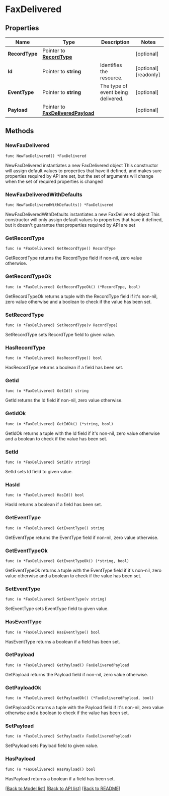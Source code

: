 # FaxDelivered

## Properties

Name | Type | Description | Notes
------------ | ------------- | ------------- | -------------
**RecordType** | Pointer to [**RecordType**](RecordType.md) |  | [optional] 
**Id** | Pointer to **string** | Identifies the resource. | [optional] [readonly] 
**EventType** | Pointer to **string** | The type of event being delivered. | [optional] 
**Payload** | Pointer to [**FaxDeliveredPayload**](FaxDeliveredPayload.md) |  | [optional] 

## Methods

### NewFaxDelivered

`func NewFaxDelivered() *FaxDelivered`

NewFaxDelivered instantiates a new FaxDelivered object
This constructor will assign default values to properties that have it defined,
and makes sure properties required by API are set, but the set of arguments
will change when the set of required properties is changed

### NewFaxDeliveredWithDefaults

`func NewFaxDeliveredWithDefaults() *FaxDelivered`

NewFaxDeliveredWithDefaults instantiates a new FaxDelivered object
This constructor will only assign default values to properties that have it defined,
but it doesn't guarantee that properties required by API are set

### GetRecordType

`func (o *FaxDelivered) GetRecordType() RecordType`

GetRecordType returns the RecordType field if non-nil, zero value otherwise.

### GetRecordTypeOk

`func (o *FaxDelivered) GetRecordTypeOk() (*RecordType, bool)`

GetRecordTypeOk returns a tuple with the RecordType field if it's non-nil, zero value otherwise
and a boolean to check if the value has been set.

### SetRecordType

`func (o *FaxDelivered) SetRecordType(v RecordType)`

SetRecordType sets RecordType field to given value.

### HasRecordType

`func (o *FaxDelivered) HasRecordType() bool`

HasRecordType returns a boolean if a field has been set.

### GetId

`func (o *FaxDelivered) GetId() string`

GetId returns the Id field if non-nil, zero value otherwise.

### GetIdOk

`func (o *FaxDelivered) GetIdOk() (*string, bool)`

GetIdOk returns a tuple with the Id field if it's non-nil, zero value otherwise
and a boolean to check if the value has been set.

### SetId

`func (o *FaxDelivered) SetId(v string)`

SetId sets Id field to given value.

### HasId

`func (o *FaxDelivered) HasId() bool`

HasId returns a boolean if a field has been set.

### GetEventType

`func (o *FaxDelivered) GetEventType() string`

GetEventType returns the EventType field if non-nil, zero value otherwise.

### GetEventTypeOk

`func (o *FaxDelivered) GetEventTypeOk() (*string, bool)`

GetEventTypeOk returns a tuple with the EventType field if it's non-nil, zero value otherwise
and a boolean to check if the value has been set.

### SetEventType

`func (o *FaxDelivered) SetEventType(v string)`

SetEventType sets EventType field to given value.

### HasEventType

`func (o *FaxDelivered) HasEventType() bool`

HasEventType returns a boolean if a field has been set.

### GetPayload

`func (o *FaxDelivered) GetPayload() FaxDeliveredPayload`

GetPayload returns the Payload field if non-nil, zero value otherwise.

### GetPayloadOk

`func (o *FaxDelivered) GetPayloadOk() (*FaxDeliveredPayload, bool)`

GetPayloadOk returns a tuple with the Payload field if it's non-nil, zero value otherwise
and a boolean to check if the value has been set.

### SetPayload

`func (o *FaxDelivered) SetPayload(v FaxDeliveredPayload)`

SetPayload sets Payload field to given value.

### HasPayload

`func (o *FaxDelivered) HasPayload() bool`

HasPayload returns a boolean if a field has been set.


[[Back to Model list]](../README.md#documentation-for-models) [[Back to API list]](../README.md#documentation-for-api-endpoints) [[Back to README]](../README.md)


